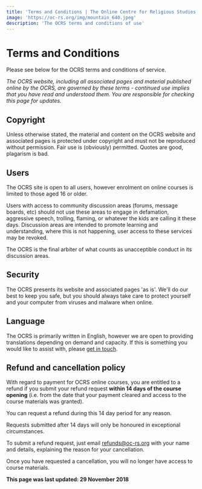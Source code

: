 ```yaml
---
title: 'Terms and Conditions | The Online Centre for Religious Studies'
image: 'https://oc-rs.org/img/mountain_640.jpeg'
description: 'The OCRS terms and conditions of use'
---
```

# Terms and Conditions
Please see below for the OCRS terms and conditions of service.

*The OCRS website, including all associated pages and material published online by the OCRS, are governed by these terms - continued use implies that you have read and understood them. You are responsible for checking this page for updates.*

## Copyright
Unless otherwise stated, the material and content on the OCRS website and associated pages is protected under copyright and must not be reproduced without permission. Fair use is (obviously) permitted. Quotes are good, plagarism is bad.

## Users
The OCRS site is open to all users, however enrolment on online courses is limited to those aged 16 or older.

Users with access to community discussion areas (forums, message boards, etc) should not use these areas to engage in defamation, aggressive speech, trolling, flaming, or whatever the kids are calling it these days. Discussion areas are intended to promote learning and understanding, where this is not happening, user access to these services may be revoked.

The OCRS is the final arbiter of what counts as unacceptible conduct in its discussion areas.

## Security
The OCRS presents its website and associated pages 'as is'. We'll do our best to keep you safe, but you should always take care to protect yourself and your computer from viruses and malware when online.

## Language
The OCRS is primarily written in English, however we are open to providing translations depending on demand and capacity. If this is something you would like to assist with, please [get in touch](/contact).

## Refund and cancellation policy
With regard to payment for OCRS online courses, you are entitled to a refund if you submit your refund request **within 14 days of the course opening** (i.e. from the date that your payment cleared and access to the course materials was granted).

You can request a refund during this 14 day period for any reason.

Requests submitted after 14 days will only be honoured in exceptional circumstances.

To submit a refund request, just email [refunds@oc-rs.org](mailto:refunds@oc-rs.org) with your name and details, explaining the reason for your cancellation.

Once you have requested a cancellation, you will no longer have access to course materials.

**This page was last updated: 29 November 2018**